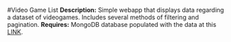 #Video Game List
**Description:** Simple webapp that displays data regarding a dataset of videogames.  Includes several methods of filtering and pagination.
**Requires:** MongoDB database populated with the data at this [LINK](https://data.world/sumitrock/video-games-sales).
